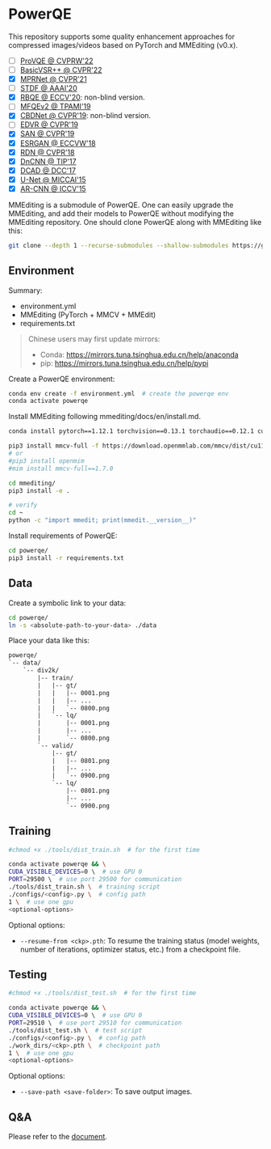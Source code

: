 # PowerQE

This repository supports some quality enhancement approaches for compressed images/videos based on PyTorch and MMEditing (v0.x).

- [ ] [ProVQE @ CVPRW'22](https://github.com/ryanxingql/winner-ntire22-vqe)
- [ ] [BasicVSR++ @ CVPR'22](https://arxiv.org/abs/2104.13371)
- [x] [MPRNet @ CVPR'21](https://github.com/swz30/MPRNet)
- [ ] [STDF @ AAAI'20](https://github.com/ryanxingql/stdf-pytorch)
- [x] [RBQE @ ECCV'20](https://arxiv.org/abs/2006.16581): non-blind version.
- [ ] [MFQEv2 @ TPAMI'19](https://github.com/ryanxingql/mfqev2.0)
- [x] [CBDNet @ CVPR'19](https://arxiv.org/abs/1807.04686): non-blind version.
- [ ] [EDVR @ CVPR'19](https://arxiv.org/abs/1905.02716)
- [x] [SAN @ CVPR'19](https://github.com/daitao/SAN)
- [x] [ESRGAN @ ECCVW'18](https://arxiv.org/abs/1809.00219)
- [x] [RDN @ CVPR'18](https://arxiv.org/abs/1802.08797)
- [x] [DnCNN @ TIP'17](https://arxiv.org/abs/1608.03981)
- [x] [DCAD @ DCC'17](https://ieeexplore.ieee.org/abstract/document/7923714)
- [x] [U-Net @ MICCAI'15](https://arxiv.org/abs/1505.04597)
- [x] [AR-CNN @ ICCV'15](https://arxiv.org/abs/1504.06993)

MMEditing is a submodule of PowerQE. One can easily upgrade the MMEditing, and add their models to PowerQE without modifying the MMEditing repository. One should clone PowerQE along with MMEditing like this:

```bash
git clone --depth 1 --recurse-submodules --shallow-submodules https://github.com/ryanxingql/powerqe.git
```

## Environment

Summary:

- environment.yml
- MMEditing (PyTorch + MMCV + MMEdit)
- requirements.txt

> Chinese users may first update mirrors:
>
> - Conda: https://mirrors.tuna.tsinghua.edu.cn/help/anaconda
> - pip: https://mirrors.tuna.tsinghua.edu.cn/help/pypi

Create a PowerQE environment:

```bash
conda env create -f environment.yml  # create the powerqe env
conda activate powerqe
```

Install MMEditing following mmediting/docs/en/install.md.

```bash
conda install pytorch==1.12.1 torchvision==0.13.1 torchaudio==0.12.1 cudatoolkit=11.3 -c pytorch

pip3 install mmcv-full -f https://download.openmmlab.com/mmcv/dist/cu113/torch1.12/index.html
# or
#pip3 install openmim
#mim install mmcv-full==1.7.0

cd mmediting/
pip3 install -e .

# verify
cd ~
python -c "import mmedit; print(mmedit.__version__)"
```

Install requirements of PowerQE:

```bash
cd powerqe/
pip3 install -r requirements.txt
```

## Data

Create a symbolic link to your data:

```bash
cd powerqe/
ln -s <absolute-path-to-your-data> ./data
```

Place your data like this:

```txt
powerqe/
`-- data/
    `-- div2k/
        |-- train/
        |   |-- gt/
        |   |   |-- 0001.png
        |   |   |-- ...
        |   |   `-- 0800.png
        |   `-- lq/
        |       |-- 0001.png
        |       |-- ...
        |       `-- 0800.png
        `-- valid/
            |-- gt/
            |   |-- 0801.png
            |   |-- ...
            |   `-- 0900.png
            `-- lq/
                |-- 0801.png
                |-- ...
                `-- 0900.png
```

## Training

```bash
#chmod +x ./tools/dist_train.sh  # for the first time

conda activate powerqe && \
CUDA_VISIBLE_DEVICES=0 \  # use GPU 0
PORT=29500 \  # use port 29500 for communication
./tools/dist_train.sh \  # training script
./configs/<config>.py \  # config path
1 \  # use one gpu
<optional-options>
```

Optional options:

- `--resume-from <ckp>.pth`: To resume the training status (model weights, number of iterations, optimizer status, etc.) from a checkpoint file.

## Testing

```bash
#chmod +x ./tools/dist_test.sh  # for the first time

conda activate powerqe && \
CUDA_VISIBLE_DEVICES=0 \  # use GPU 0
PORT=29510 \  # use port 29510 for communication
./tools/dist_test.sh \  # test script
./configs/<config>.py \  # config path
./work_dirs/<ckp>.pth \  # checkpoint path
1 \  # use one gpu
<optional-options>
```

Optional options:

- `--save-path <save-folder>`: To save output images.

## Q&A

Please refer to the [document](./docs/v3.md).

